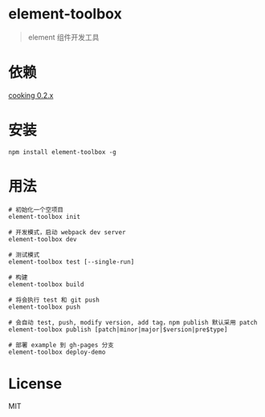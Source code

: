# element-toolbox
> element 组件开发工具

# 依赖
[cooking 0.2.x](https://github.com/ElemeFE/cooking)

# 安装
```shell
npm install element-toolbox -g
```

# 用法
```shell
# 初始化一个空项目
element-toolbox init

# 开发模式，启动 webpack dev server
element-toolbox dev

# 测试模式
element-toolbox test [--single-run]

# 构建
element-toolbox build

# 将会执行 test 和 git push
element-toolbox push

# 会自动 test, push, modify version, add tag，npm publish 默认采用 patch
element-toolbox publish [patch|minor|major|$version|pre$type]

# 部署 example 到 gh-pages 分支
element-toolbox deploy-demo
```

# License
MIT
